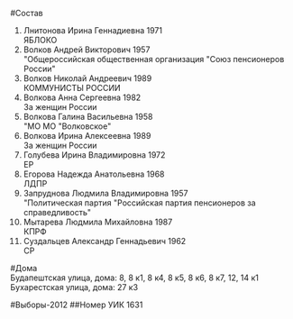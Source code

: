 #Состав
1. Лнитонова Ирина Геннадиевна 1971   
    ЯБЛОКО
2. Волков Андрей Викторович 1957   
    "Общероссийская общественная организация "Союз пенсионеров России"
3. Волков Николай Андреевич 1989   
    КОММУНИСТЫ РОССИИ
4. Волкова Анна Сергеевна 1982   
    За женщин России
5. Волкова Галина Васильевна 1958   
    "МО МО "Волковское"
6. Волкова Ирина Алексеевна 1989   
    За женщин России
7. Голубева Ирина Владимировна 1972   
    ЕР
8. Егорова Надежда Анатольевна 1968   
    ЛДПР
9. Запруднова Людмила Владимировна 1957   
    "Политическая партия "Российская партия пенсионеров за справедливость"
10. Мытарева Людмила Михайловна 1987   
    КПРФ
11. Суздальцев Александр Геннадьевич 1962   
    СР

#Дома  
Будапештская улица, дома: 8, 8 к1, 8 к4, 8 к5, 8 к6, 8 к7, 12, 14 к1 Бухарестская улица, дома: 27 к3

#Выборы-2012
##Номер УИК
1631
